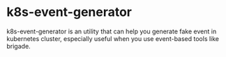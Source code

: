 # k8s-event-generator

k8s-event-generator is an utility that can help you generate fake event in kubernetes cluster, especially useful when you use event-based tools like brigade.
